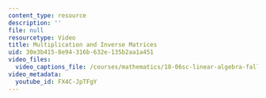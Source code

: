 ```yaml
---
content_type: resource
description: ''
file: null
resourcetype: Video
title: Multiplication and Inverse Matrices
uid: 30e3b415-8e94-316b-632e-135b2aa1a451
video_files:
  video_captions_file: /courses/mathematics/18-06sc-linear-algebra-fall-2011/resource-index/multiplication-and-inverse-matrices/FX4C-JpTFgY.vtt
video_metadata:
  youtube_id: FX4C-JpTFgY
---
```

